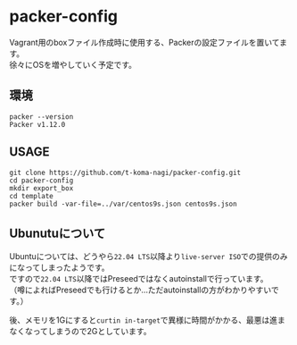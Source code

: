 # packer-config
Vagrant用のboxファイル作成時に使用する、Packerの設定ファイルを置いてます。  
徐々にOSを増やしていく予定です。



## 環境
```
packer --version
Packer v1.12.0
```


## USAGE
```
git clone https://github.com/t-koma-nagi/packer-config.git
cd packer-config
mkdir export_box
cd template
packer build -var-file=../var/centos9s.json centos9s.json
```

## Ubunutuについて
Ubuntuについては、どうやら`22.04 LTS`以降より`live-server ISO`での提供のみになってしまったようです。  
ですので`22.04 LTS`以降ではPreseedではなくautoinstallで行っています。  
（噂によればPreseedでも行けるとか…ただautoinstallの方がわかりやすいです。）

後、メモリを1Gにすると`curtin in-target`で異様に時間がかかる、最悪は進まなくなってしまうので2Gとしています。